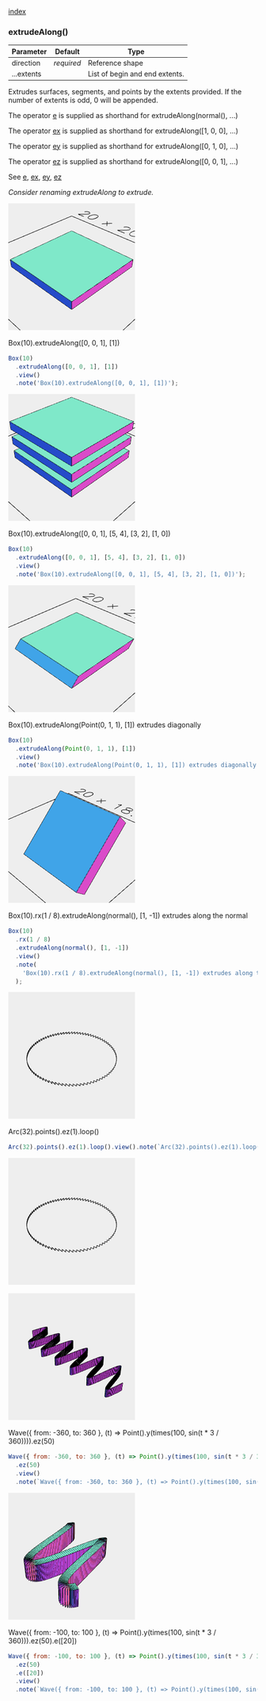 [index](../../nb/api/index.md)
### extrudeAlong()
Parameter|Default|Type
---|---|---
|direction|_required_|Reference shape
|...extents||List of begin and end extents.

Extrudes surfaces, segments, and points by the extents provided.
If the number of extents is odd, 0 will be appended.

The operator [e](../../nb/api/e.md) is supplied as shorthand for extrudeAlong(normal(), ...)

The operator [ex](../../nb/api/ex.md) is supplied as shorthand for extrudeAlong([1, 0, 0], ...)

The operator [ey](../../nb/api/ey.md) is supplied as shorthand for extrudeAlong([0, 1, 0], ...)

The operator [ez](../../nb/api/ez.md) is supplied as shorthand for extrudeAlong([0, 0, 1], ...)

See [e](../../nb/api/e.nb), [ex](#https://raw.githubusercontent.com/jsxcad/JSxCAD/master/nb/api/ex.nb), [ey](#https://raw.githubusercontent.com/jsxcad/JSxCAD/master/nb/api/ey.nb), [ez](#https://raw.githubusercontent.com/jsxcad/JSxCAD/master/nb/api/ez.md)

_Consider renaming extrudeAlong to extrude._

![Image](extrudeAlong.md.$2.png)

Box(10).extrudeAlong([0, 0, 1], [1])

```JavaScript
Box(10)
  .extrudeAlong([0, 0, 1], [1])
  .view()
  .note('Box(10).extrudeAlong([0, 0, 1], [1])');
```

![Image](extrudeAlong.md.$3.png)

Box(10).extrudeAlong([0, 0, 1], [5, 4], [3, 2], [1, 0])

```JavaScript
Box(10)
  .extrudeAlong([0, 0, 1], [5, 4], [3, 2], [1, 0])
  .view()
  .note('Box(10).extrudeAlong([0, 0, 1], [5, 4], [3, 2], [1, 0])');
```

![Image](extrudeAlong.md.$4.png)

Box(10).extrudeAlong(Point(0, 1, 1), [1]) extrudes diagonally

```JavaScript
Box(10)
  .extrudeAlong(Point(0, 1, 1), [1])
  .view()
  .note('Box(10).extrudeAlong(Point(0, 1, 1), [1]) extrudes diagonally');
```

![Image](extrudeAlong.md.$5.png)

Box(10).rx(1 / 8).extrudeAlong(normal(), [1, -1]) extrudes along the normal

```JavaScript
Box(10)
  .rx(1 / 8)
  .extrudeAlong(normal(), [1, -1])
  .view()
  .note(
    'Box(10).rx(1 / 8).extrudeAlong(normal(), [1, -1]) extrudes along the normal'
  );
```

![Image](extrudeAlong.md.$6.png)

Arc(32).points().ez(1).loop()

```JavaScript
Arc(32).points().ez(1).loop().view().note(`Arc(32).points().ez(1).loop()`);
```

![Image](extrudeAlong.md.$7.png)

![Image](extrudeAlong.md.$8.png)

Wave({ from: -360, to: 360 }, (t) => Point().y(times(100, sin(t * 3 / 360)))).ez(50)

```JavaScript
Wave({ from: -360, to: 360 }, (t) => Point().y(times(100, sin(t * 3 / 360))))
  .ez(50)
  .view()
  .note(`Wave({ from: -360, to: 360 }, (t) => Point().y(times(100, sin(t * 3 / 360)))).ez(50)`);
```

![Image](extrudeAlong.md.$9.png)

Wave({ from: -100, to: 100 }, (t) => Point().y(times(100, sin(t * 3 / 360))).ez(50).e([20])

```JavaScript
Wave({ from: -100, to: 100 }, (t) => Point().y(times(100, sin(t * 3 / 360))))
  .ez(50)
  .e([20])
  .view()
  .note(`Wave({ from: -100, to: 100 }, (t) => Point().y(times(100, sin(t * 3 / 360))).ez(50).e([20])`);
```
